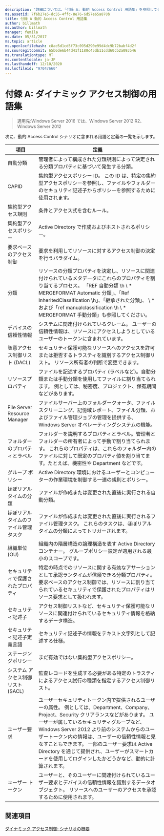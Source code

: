 ```yaml
---
description: '詳細については、「付録 A: 動的 Access Control 用語集」を参照してください。'
ms.assetid: 7f6b27e5-dc55-4ffc-8e76-6d57e65a870b
title: 付録 A 動的 Access Control 用語集
author: billmath
ms.author: billmath
manager: femila
ms.date: 05/31/2017
ms.topic: article
ms.openlocfilehash: c8ae5d1cd5f73c095d290e99d4dc9b72babf4d2f
ms.sourcegitcommit: 65b6de6b44d41f1180c45db11cdd60cb2a093b46
ms.translationtype: MT
ms.contentlocale: ja-JP
ms.lasthandoff: 12/10/2020
ms.locfileid: "97047660"
---
```

# <a name="appendix-a-dynamic-access-control-glossary"></a>付録 A: ダイナミック アクセス制御の用語集

>適用先:Windows Server 2016 では、Windows Server 2012 R2、Windows Server 2012

次に、動的 Access Control シナリオに含まれる用語と定義の一覧を示します。

|項目|定義|
|--------|--------------|
|自動分類|管理者によって構成された分類規則によって決定される分類プロパティに基づいて発生する分類。|
|CAPID|集約型アクセスポリシー ID。 この ID は、特定の集約型アクセスポリシーを参照し、ファイルやフォルダーのセキュリティ記述子からポリシーを参照するために使用されます。|
|集約型アクセス規則|条件とアクセス式を含むルール。|
|集約型アクセスポリシー|Active Directory で作成およびホストされるポリシー。|
|要求ベースのアクセス制御|要求を利用してリソースに対するアクセス制御の決定を行うパラダイム。|
|分類|リソースの分類プロパティを決定し、リソースに関連付けられているメタデータにこれらのプロパティを割り当てるプロセス。 「REF 自動分類 \h \\ * MERGEFORMAT Automatic 分類」、「Ref InheritedClassification \h」、「継承された分類」、 \\ \* および「ref manualclassification \h \\ \* MERGEFORMAT 手動分類」も参照してください。|
|デバイスの信頼性情報|システムに関連付けられているクレーム。  ユーザーの信頼性情報は、リソースにアクセスしようとしているユーザーのトークンに含まれています。|
|随意アクセス制御リスト (DACL)|セキュリティ保護可能なリソースへのアクセスを許可または拒否するトラスティを識別するアクセス制御リスト。 リソース所有者の判断で変更できます。|
|リソースプロパティ|ファイルを記述するプロパティ (ラベルなど)。自動分類または手動分類を使用してファイルに割り当てられます。 例としては、秘密度、プロジェクト、保有期間などがあります。|
|File Server Resource Manager|ファイルサーバー上のフォルダークォータ、ファイルスクリーニング、記憶域レポート、ファイル分類、およびファイル管理ジョブの管理を提供する、Windows Server オペレーティングシステムの機能。|
|フォルダーのプロパティとラベル|フォルダーを説明するプロパティとラベル。管理者とフォルダーの所有者によって手動で割り当てられます。 これらのプロパティは、これらのフォルダー内のファイルに対して既定のプロパティ値を割り当てます。たとえば、機密性や Department などです。|
|グループ ポリシー|Active Directory 環境におけるユーザーとコンピューターの作業環境を制御する一連の規則とポリシー。|
|ほぼリアルタイムの分類|ファイルが作成または変更された直後に実行される自動分類。|
|ほぼリアルタイムのファイル管理タスク|ファイルが作成または変更された直後に実行されるファイル管理タスク。 これらのタスクは、ほぼリアルタイムの分類によってトリガーされます。|
|組織単位 (OU)|組織内の階層構造の論理構造を表す Active Directory コンテナー。 グループポリシー設定が適用される最小のスコープです。|
|セキュリティで保護されたプロパティ|特定の時点でのリソースに関する有効なアサーションとして承認ランタイムが信頼できる分類プロパティ。 要求ベースのアクセス制御では、リソースに割り当てられているセキュリティで保護されたプロパティはリソース要求として扱われます。|
|セキュリティ記述子|アクセス制御リストなど、セキュリティ保護可能なリソースに関連付けられているセキュリティ情報を格納するデータ構造。|
|セキュリティ記述子定義言語|セキュリティ記述子の情報をテキスト文字列として記述する仕様。|
|ステージングポリシー|まだ有効ではない集約型アクセスポリシー。|
|システム アクセス制御リスト (SACL)|監査レコードを生成する必要がある特定のトラスティによるアクセス試行の種類を指定するアクセス制御リスト。|
|ユーザー要求|ユーザーセキュリティトークン内で提供されるユーザーの属性。 例としては、Department、Company、Project、Security クリアランスなどがあります。  ユーザーが属しているセキュリティグループなど、Windows Server 2012 より前のシステムからのユーザートークン内の情報は、ユーザーの信頼性情報と見なすこともできます。 一部のユーザー要求は Active Directory を通じて提供され、ユーザーがスマートカードを使用してログインしたかどうかなど、動的に計算されます。|
|ユーザー トークン|ユーザーと、そのユーザーに関連付けられているユーザー要求とデバイスの信頼性情報を識別するデータオブジェクト。 リソースへのユーザーのアクセスを承認するために使用されます。|

## <a name="see-also"></a>関連項目
[ダイナミック アクセス制御: シナリオの概要](Dynamic-Access-Control--Scenario-Overview.md)



